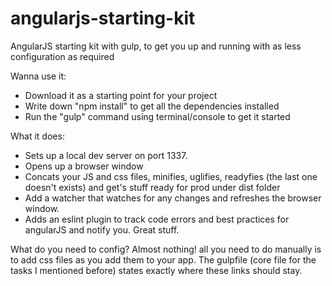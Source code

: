 # angularjs-starting-kit
AngularJS starting kit with gulp, to get you up and running with as less configuration as required

Wanna use it:

- Download it as a starting point for your project
- Write down "npm install" to get all the dependencies installed
- Run the "gulp" command using terminal/console to get it started

What it does:
- Sets up a local dev server on port 1337.
- Opens up a browser window
- Concats your JS and css files, minifies, uglifies, readyfies (the last one doesn't exists) 
  and get's stuff ready for prod under dist folder
- Add a watcher that watches for any changes and refreshes the browser window.
- Adds an eslint plugin to track code errors and best practices for angularJS and notify you.
Great stuff.

What do you need to config?
Almost nothing! all you need to do manually is to add css files as you add them to your app.
The gulpfile (core file for the tasks I mentioned before) states exactly where these links should stay.

